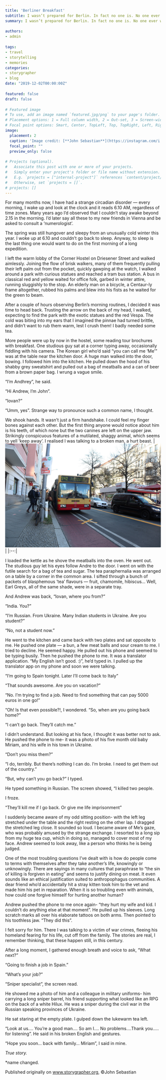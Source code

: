 ```yaml
---
title: 'Berliner Breakfast'
subtitle: I wasn’t prepared for Berlin. In fact no one is. No one ever was.
summary: I wasn’t prepared for Berlin. In fact no one is. No one ever was.

authors: 
- admin

tags:
- travel
- storytelling
- memories
categories:
- storygrapher
- blog
date: "2019-12-02T00:00:00Z"

featured: false
draft: false

# Featured image
# To use, add an image named `featured.jpg/png` to your page's folder.
# Placement options: 1 = Full column width, 2 = Out-set, 3 = Screen-width
# Focal point options: Smart, Center, TopLeft, Top, TopRight, Left, Right, BottomLeft, Bottom, BottomRight
image:
  placement: 2
  caption: 'Image credit: [**John Sebastian**](https://instagram.com/i.john.sebastian)'
  focal_point: ""
  preview_only: false

# Projects (optional).
#   Associate this post with one or more of your projects.
#   Simply enter your project's folder or file name without extension.
#   E.g. `projects = ["internal-project"]` references `content/project/deep-learning/index.md`.
#   Otherwise, set `projects = []`.
# projects: []
---
```

<div class=text-justify> 
For many months now, I have had a strange circadian disorder — every morning, I wake up and look at the clock and it reads 6.10 AM, regardless of time zones. Many years ago I’d observed that I couldn’t stay awake beyond 2.15 in the morning. I’d later say all these to my new friends in Vienna and be asked to consult a ‘numerologist’.

The spring was still hungover and sleepy from an unusually cold winter this year. I woke up at 6.10 and couldn’t go back to sleep. Anyway, to sleep is the last thing one would want to do on the first morning of a long expedition.

I left the warm lobby of the Corner Hostel on Driesener Street and walked aimlessly. Joining the flow of brisk walkers, many of them frequently pulling their left palm out from the pocket, quickly gawping at the watch, I walked around a park with curious statues and reached a tram bus station. A bus in classical red and yellow waited for office folk, garbed in winter attire, running sluggishly to the stop. An elderly man on a bicycle, a Centaur-ly frame altogether, rubbed his palms and blew into his fists as he waited for the green to beam.

After a couple of hours observing Berlin’s morning routines, I decided it was time to head back. Trusting the arrow on the back of my head, I walked, expecting to find the park with the exotic statues and the red Vespa. The cold was biting into my ears that I imagined the pinnae had turned brittle, and didn’t want to rub them warm, lest I crush them! I badly needed some tea.

More people were up by now in the hostel, some reading tour brochures with breakfast. One studious guy sat at a corner typing away, occasionally fiddling with his camera. The Korean girl who’d said “you can call me ‘Me’” was at the table near the kitchen door. A huge man walked into the door, bowing. I followed him into the kitchen. He pulled down the hood of his shabby grey sweatshirt and pulled out a bag of meatballs and a can of beer from a brown paper bag. I wrung a vague smile.

“I’m Andhrey”, he said.

“Hi Andrew, I’m John”.

“Iovan?”

“Umm, yes”. Strange way to pronounce such a common name, I thought.

We shook hands. It wasn’t just a firm handshake. I could feel my finger bones against each other. But the first thing anyone would notice about him is his teeth, of which none but the two canines are left on the upper jaw. Strikingly conspicuous features of a mutilated, shaggy animal, which seems to yell ‘keep away’. I realised I was talking to a broken man, a hurt beast.
| ![**John Sebastian**](./berlin1.jpg) | 
 |:--:| 

I loaded the kettle as he shove the meatballs into the oven. He went out. The studious guy let his eyes follow Andre to the door. I went on with the futile search for a bag of tea and sugar. The tea paraphernalia was arranged on a table by a corner in the common area. I sifted through a bunch of packets of blasphemous ‘tea’ flavours — fruit, chamomile, hibiscus… Well, Earl Greys, all of the same shade, were in a separate tray.

And Andrew was back, “Iovan, where you from?”

“India. You?”

“I’m Russian. From Ukraine. Many Indian students in Ukraine. Are you student?”

“No, not a student now.”

He went to the kitchen and came back with two plates and sat opposite to me. He pushed one plate — a bun, a few meat balls and sour cream to me. I tried to decline. He seemed happy. He pulled out his phone and seemed to be typing busily. Then he pushed the phone to me. It was a translator application. “My English isn’t good. :)”, he’d typed in. I pulled up the translator app on my phone and soon we were talking.

“I’m going to Spain tonight. Later I’ll come back to Italy”

“That sounds awesome. Are you on vacation?”

“No. I’m trying to find a job. Need to find something that can pay 5000 euros in one go!”

“Oh! Is that even possible?!, I wondered. “So, when are you going back home?”

“I can’t go back. They’ll catch me.”

I didn’t understand. But looking at his face, I thought it was better not to ask. He pushed the phone to me- it was a photo of his five month old baby Miriam, and his wife in his town in Ukraine.

“Don’t you miss them?”

“I do, terribly. But there’s nothing I can do. I’m broke. I need to get them out of the country.”

“But, why can’t you go back?” I typed.

He typed something in Russian. The screen showed, “I killed two people.

I froze.

“They’ll kill me if I go back. Or give me life imprisonment”

I suddenly became aware of my odd sitting position- with the left leg stretched under the table and the right resting on the other lap. I dragged the stretched leg close. It sounded so loud. I became aware of Me’s gaze, who was probably amused by the strange exchange. I resorted to a long sip from my huge tea cup, which in doing so, managed to cover most of my face. Andrew seemed to look away, like a person who thinks he is being judged.

One of the most troubling questions I’ve dealt with is how do people come to terms with themselves after they take another’s life, knowingly or unknowingly. There are sayings in many cultures that paraphrase to “the sin of killing is forgiven in eating” and seems to justify dining on meat. It even sounds like an ethical justification suited to anthropophagus communities. A dear friend who’d accidentally hit a stray kitten took him to the vet and made him his pet in reparation. When it is so troubling even with animals, how could one forgive himself for hurting another human?

Andrew pushed the phone to me once again- “they hurt my wife and kid. I couldn’t do anything else at that moment”. He pulled up his sleeves. Long scratch marks all over his elaborate tattoos on both arms. Then pointed to his toothless jaw. “They did this”.

I felt sorry for him. There I was talking to a victim of war crimes, fleeing his homeland fearing for his life, cut off from the family. The stories are real, I remember thinking, that these happen still, in this century.

After a long moment, I gathered enough breath and voice to ask, “What next?”

“Going to finish a job in Spain.”

“What’s your job?”

“Sniper specialist”, the screen read.

He showed me a photo of him and a colleague in military uniforms- him carrying a long sniper barrel, his friend supporting what looked like an RPG on the back of a white Hilux. He was a sniper during the civil war in the Russian speaking provinces of Ukraine.

He sat staring at the empty plate. I gulped down the lukewarm tea left.

“Look at us…. You’re a good man…. So am I…. No problems….Thank you….. for listening”. He said in his broken English and gestures. 

“Hope you soon… back with family… Miriam”, I said in mine.

*True story.*

*name changed.

Published originally on www.storygrapher.org, ©John Sebastian

</div>